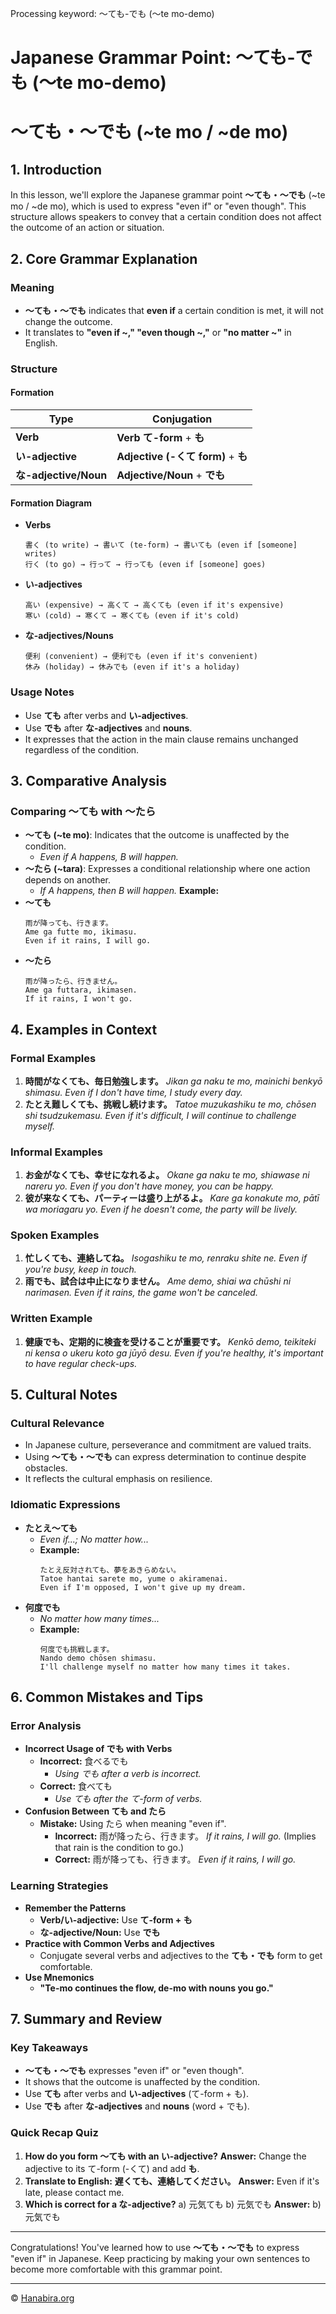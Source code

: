 Processing keyword: ～ても-でも (〜te mo-demo)
# Japanese Grammar Point: ～ても-でも (〜te mo-demo)
# ～ても・～でも (~te mo / ~de mo)
## 1. Introduction
In this lesson, we'll explore the Japanese grammar point **～ても・～でも** (~te mo / ~de mo), which is used to express "even if" or "even though". This structure allows speakers to convey that a certain condition does not affect the outcome of an action or situation.
## 2. Core Grammar Explanation
### Meaning
- **～ても・～でも** indicates that **even if** a certain condition is met, it will not change the outcome.
- It translates to **"even if ~," "even though ~,"** or **"no matter ~"** in English.
### Structure
#### Formation
| Type                 | Conjugation                          |
|----------------------|--------------------------------------|
| **Verb**             | **Verb て-form** + **も**             |
| **い-adjective**     | **Adjective (-くて form)** + **も**   |
| **な-adjective/Noun**| **Adjective/Noun** + **でも**         |
#### Formation Diagram
- **Verbs**
  ```
  書く (to write) → 書いて (te-form) → 書いても (even if [someone] writes)
  行く (to go) → 行って → 行っても (even if [someone] goes)
  ```
- **い-adjectives**
  ```
  高い (expensive) → 高くて → 高くても (even if it's expensive)
  寒い (cold) → 寒くて → 寒くても (even if it's cold)
  ```
- **な-adjectives/Nouns**
  ```
  便利 (convenient) → 便利でも (even if it's convenient)
  休み (holiday) → 休みでも (even if it's a holiday)
  ```
### Usage Notes
- Use **ても** after verbs and **い-adjectives**.
- Use **でも** after **な-adjectives** and **nouns**.
- It expresses that the action in the main clause remains unchanged regardless of the condition.
## 3. Comparative Analysis
### Comparing ～ても with ～たら
- **～ても (~te mo)**: Indicates that the outcome is unaffected by the condition.
  - *Even if A happens, B will happen.*
- **～たら (~tara)**: Expresses a conditional relationship where one action depends on another.
  - *If A happens, then B will happen.*
**Example:**
- **～ても**
  ```
  雨が降っても、行きます。
  Ame ga futte mo, ikimasu.
  Even if it rains, I will go.
  ```
- **～たら**
  ```
  雨が降ったら、行きません。
  Ame ga futtara, ikimasen.
  If it rains, I won't go.
  ```
## 4. Examples in Context
### Formal Examples
1. **時間がなくても、毎日勉強します。**
   *Jikan ga naku te mo, mainichi benkyō shimasu.*
   *Even if I don't have time, I study every day.*
2. **たとえ難しくても、挑戦し続けます。**
   *Tatoe muzukashiku te mo, chōsen shi tsudzukemasu.*
   *Even if it's difficult, I will continue to challenge myself.*
### Informal Examples
1. **お金がなくても、幸せになれるよ。**
   *Okane ga naku te mo, shiawase ni nareru yo.*
   *Even if you don't have money, you can be happy.*
2. **彼が来なくても、パーティーは盛り上がるよ。**
   *Kare ga konakute mo, pātī wa moriagaru yo.*
   *Even if he doesn't come, the party will be lively.*
### Spoken Examples
1. **忙しくても、連絡してね。**
   *Isogashiku te mo, renraku shite ne.*
   *Even if you're busy, keep in touch.*
2. **雨でも、試合は中止になりません。**
   *Ame demo, shiai wa chūshi ni narimasen.*
   *Even if it rains, the game won't be canceled.*
### Written Example
1. **健康でも、定期的に検査を受けることが重要です。**
   *Kenkō demo, teikiteki ni kensa o ukeru koto ga jūyō desu.*
   *Even if you're healthy, it's important to have regular check-ups.*
## 5. Cultural Notes
### Cultural Relevance
- In Japanese culture, perseverance and commitment are valued traits.
- Using **～ても・～でも** can express determination to continue despite obstacles.
- It reflects the cultural emphasis on resilience.
### Idiomatic Expressions
- **たとえ～ても**
  - *Even if...; No matter how...*
  - **Example:**
    ```
    たとえ反対されても、夢をあきらめない。
    Tatoe hantai sarete mo, yume o akiramenai.
    Even if I'm opposed, I won't give up my dream.
    ```
- **何度でも**
  - *No matter how many times...*
  - **Example:**
    ```
    何度でも挑戦します。
    Nando demo chōsen shimasu.
    I'll challenge myself no matter how many times it takes.
    ```
## 6. Common Mistakes and Tips
### Error Analysis
- **Incorrect Usage of でも with Verbs**
  - **Incorrect:** 食べるでも
    - *Using でも after a verb is incorrect.*
  - **Correct:** 食べても
    - *Use ても after the て-form of verbs.*
- **Confusion Between ても and たら**
  - **Mistake:** Using たら when meaning "even if".
    - **Incorrect:** 雨が降ったら、行きます。
      *If it rains, I will go.* (Implies that rain is the condition to go.)
    - **Correct:** 雨が降っても、行きます。
      *Even if it rains, I will go.*
### Learning Strategies
- **Remember the Patterns**
  - **Verb/い-adjective:** Use **て-form + も**
  - **な-adjective/Noun:** Use **でも**
- **Practice with Common Verbs and Adjectives**
  - Conjugate several verbs and adjectives to the **ても・でも** form to get comfortable.
- **Use Mnemonics**
  - **"Te-mo continues the flow, de-mo with nouns you go."**
## 7. Summary and Review
### Key Takeaways
- **～ても・～でも** expresses "even if" or "even though".
- It shows that the outcome is unaffected by the condition.
- Use **ても** after verbs and **い-adjectives** (て-form + も).
- Use **でも** after **な-adjectives** and **nouns** (word + でも).
### Quick Recap Quiz
1. **How do you form ～ても with an い-adjective?**
   **Answer:** Change the adjective to its て-form (-くて) and add **も**.
2. **Translate to English:**
   **遅くても、連絡してください。**
   **Answer:** Even if it's late, please contact me.
3. **Which is correct for a な-adjective?**
   a) 元気ても
   b) 元気でも
   **Answer:** b) 元気でも

---
Congratulations! You've learned how to use **～ても・～でも** to express "even if" in Japanese. Keep practicing by making your own sentences to become more comfortable with this grammar point.


---

© [Hanabira.org](https://hanabira.org)
